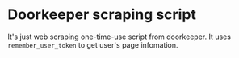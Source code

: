 # Doorkeeper scraping script

It's just web scraping one-time-use script from doorkeeper. It uses `remember_user_token` to get user's page infomation.
